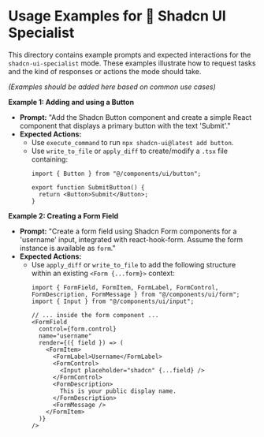 # Usage Examples for 🧩 Shadcn UI Specialist

This directory contains example prompts and expected interactions for the `shadcn-ui-specialist` mode. These examples illustrate how to request tasks and the kind of responses or actions the mode should take.

*(Examples should be added here based on common use cases)*

**Example 1: Adding and using a Button**

*   **Prompt:** "Add the Shadcn Button component and create a simple React component that displays a primary button with the text 'Submit'."
*   **Expected Actions:**
    *   Use `execute_command` to run `npx shadcn-ui@latest add button`.
    *   Use `write_to_file` or `apply_diff` to create/modify a `.tsx` file containing:
        ```tsx
        import { Button } from "@/components/ui/button";

        export function SubmitButton() {
          return <Button>Submit</Button>;
        }
        ```

**Example 2: Creating a Form Field**

*   **Prompt:** "Create a form field using Shadcn Form components for a 'username' input, integrated with react-hook-form. Assume the form instance is available as `form`."
*   **Expected Actions:**
    *   Use `apply_diff` or `write_to_file` to add the following structure within an existing `<Form {...form}>` context:
        ```tsx
        import { FormField, FormItem, FormLabel, FormControl, FormDescription, FormMessage } from "@/components/ui/form";
        import { Input } from "@/components/ui/input";

        // ... inside the form component ...
        <FormField
          control={form.control}
          name="username"
          render={({ field }) => (
            <FormItem>
              <FormLabel>Username</FormLabel>
              <FormControl>
                <Input placeholder="shadcn" {...field} />
              </FormControl>
              <FormDescription>
                This is your public display name.
              </FormDescription>
              <FormMessage />
            </FormItem>
          )}
        />